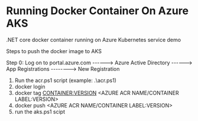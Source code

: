 # Running Docker Container On Azure AKS
.NET core docker container running on Azure Kubernetes service demo

Steps to push the docker image to AKS

Step 0:
Log on to portal.azure.com ------> Azure Active Directory ------> App Registrations --------> New Registration

1. Run the acr.ps1 script (example: .\acr.ps1)
2. docker login <ACR NAME>
3. docker tag <CONTAINER:VERSION> <AZURE ACR NAME/CONTAINER LABEL:VERSION>
4. docker push  <AZURE ACR NAME/CONTAINER LABEL:VERSION>
5. run the aks.ps1 scipt

